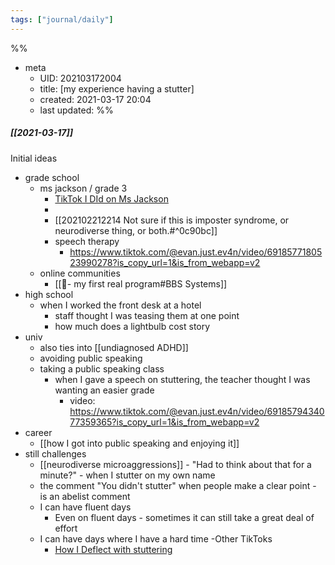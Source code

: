 ```yaml
---
tags: ["journal/daily"]
---
```

%%
- meta
	- UID: 202103172004
	- title: [my experience having a stutter]
	- created: 2021-03-17 20:04
	- last updated: 
%%

##### [[2021-03-17]]
Initial ideas

- grade school
	- ms jackson / grade 3
		- [TikTok I DId on Ms Jackson](https://www.tiktok.com/@evan.just.ev4n/video/6918575339262184709?is_copy_url=1&is_from_webapp=v1)
		- 
		- [[202102212214 Not sure if this is imposter syndrome, or neurodiverse thing, or both.#^0c90bc]]
		- speech therapy
			- https://www.tiktok.com/@evan.just.ev4n/video/6918577180523990278?is_copy_url=1&is_from_webapp=v2
	- online communities
		- [[🌱- my first real program#BBS Systems]]
- high school
	- when I worked the front desk at a hotel
		- staff thought I was teasing them at one point
		- how much does a lightbulb cost story
- univ
	- also ties into [[undiagnosed ADHD]]
	- avoiding public speaking
	- taking a public speaking class
		- when I gave a speech on stuttering, the teacher thought I was wanting an easier grade
			- video: https://www.tiktok.com/@evan.just.ev4n/video/6918579434077359365?is_copy_url=1&is_from_webapp=v2
- career
	- [[how I got into public speaking and enjoying it]]
- still challenges
	- [[neurodiverse microaggressions]] - "Had to think about that for a minute?" - when I stutter on my own name
	- the comment "You didn't stutter" when people make a clear point - is an abelist comment 
	- I can have fluent days
		- Even on fluent days - sometimes it can still take a great deal of effort
	- I can have days where I have a hard time
	-Other TikToks
		- [How I Deflect with stuttering](https://www.tiktok.com/@evan.just.ev4n/video/6919106044346043653?is_copy_url=1&is_from_webapp=v2)
